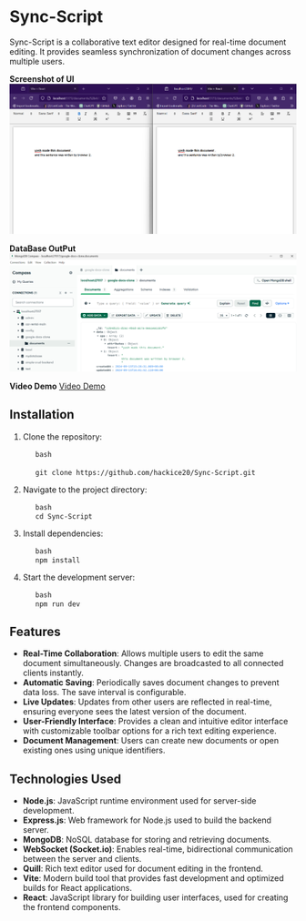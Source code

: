 
# Sync-Script

Sync-Script is a collaborative text editor designed for real-time document editing.
It provides seamless synchronization of document changes across multiple users.

**Screenshot of UI**
![Screenshot of UI](https://github.com/hackice20/Sync-Script/blob/master/Screenshot%202024-09-15%20205900.png)

**DataBase OutPut**
![DataBase OutPut](https://github.com/hackice20/Sync-Script/blob/master/Screenshot%202024-09-15%20213221.png)

**Video Demo**
[Video Demo](https://youtu.be/zYzlZV121C0)

## Installation

1. Clone the repository:

   ```
      bash
   
      git clone https://github.com/hackice20/Sync-Script.git
   ```

2. Navigate to the project directory:
   ```
      bash
      cd Sync-Script
   ```

3. Install dependencies:
   
   ```
      bash
      npm install
   ```

4. Start the development server:
   ```
      bash
      npm run dev
   ```

## Features

- **Real-Time Collaboration**: Allows multiple users to edit the same document simultaneously. Changes are broadcasted to all connected clients instantly.
- **Automatic Saving**: Periodically saves document changes to prevent data loss. The save interval is configurable.
- **Live Updates**: Updates from other users are reflected in real-time, ensuring everyone sees the latest version of the document.
- **User-Friendly Interface**: Provides a clean and intuitive editor interface with customizable toolbar options for a rich text editing experience.
- **Document Management**: Users can create new documents or open existing ones using unique identifiers.

## Technologies Used

- **Node.js**: JavaScript runtime environment used for server-side development.
- **Express.js**: Web framework for Node.js used to build the backend server.
- **MongoDB**: NoSQL database for storing and retrieving documents.
- **WebSocket (Socket.io)**: Enables real-time, bidirectional communication between the server and clients.
- **Quill**: Rich text editor used for document editing in the frontend.
- **Vite**: Modern build tool that provides fast development and optimized builds for React applications.
- **React**: JavaScript library for building user interfaces, used for creating the frontend components.

```
